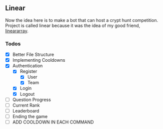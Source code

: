 ## Linear

Now the idea here is to make a bot that can host a crypt hunt competition. Project is called linear because it was the idea of my good friend, [lineararray](https://lineararray.nekoweb.org/).

### Todos

- [x] Better File Structure
- [x] Implementing Cooldowns
- [x] Authentication
    - [x] Register
        - [x] User
        - [x] Team
    - [x] Login
    - [x] Logout
- [ ] Question Progress
- [ ] Current Rank
- [ ] Leaderboard
- [ ] Ending the game
- [ ] ADD COOLDOWN IN EACH COMMAND
